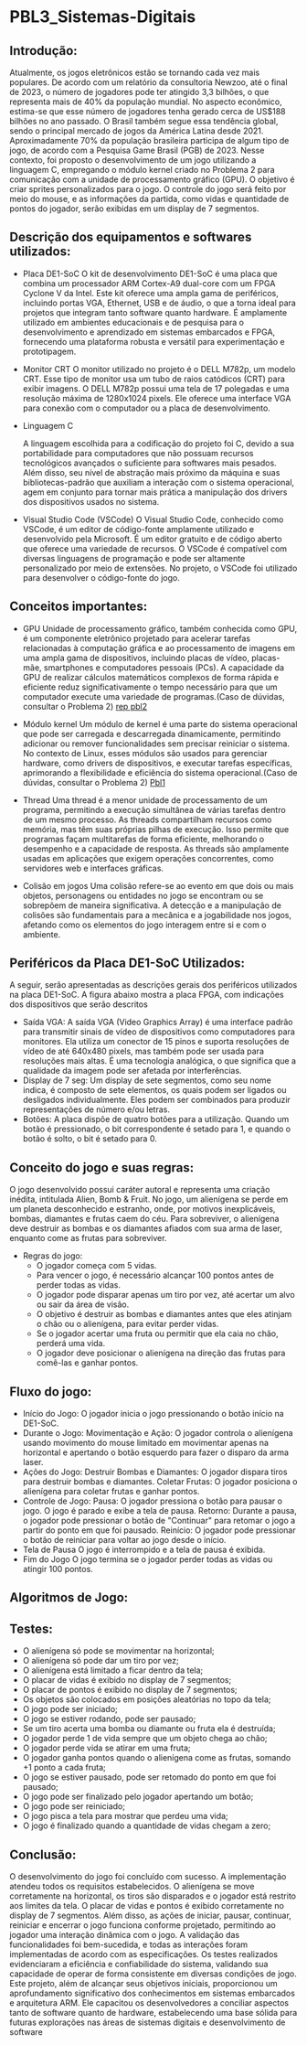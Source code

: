 # PBL3_Sistemas-Digitais

## Introdução:
Atualmente, os jogos eletrônicos estão se tornando cada vez mais populares. De acordo com um relatório da consultoria Newzoo, até o final de 2023, o número de jogadores pode ter atingido 3,3 bilhões, o que representa mais de 40% da população mundial. No aspecto econômico, estima-se que esse número de jogadores tenha gerado cerca de US$188 bilhões no ano passado.
O Brasil também segue essa tendência global, sendo o principal mercado de jogos da América Latina desde 2021. Aproximadamente 70% da população brasileira participa de algum tipo de jogo, de acordo com a Pesquisa Game Brasil (PGB) de 2023.
Nesse contexto, foi proposto o desenvolvimento de um jogo utilizando a linguagem C, empregando o módulo kernel criado no Problema 2 para comunicação com a unidade de processamento gráfico (GPU). O objetivo é criar sprites personalizados para o jogo. O controle do jogo será feito por meio do mouse, e as informações da partida, como vidas e quantidade de pontos do jogador, serão exibidas em um display de 7 segmentos.

## Descrição dos equipamentos e softwares utilizados:

* Placa DE1-SoC 
O kit de desenvolvimento DE1-SoC é uma placa que combina um processador ARM Cortex-A9 dual-core com um FPGA Cyclone V da Intel. Este kit oferece uma ampla gama de periféricos, incluindo portas VGA, Ethernet, USB e de áudio, o que a torna ideal para projetos que integram tanto software quanto hardware. É amplamente utilizado em ambientes educacionais e de pesquisa para o desenvolvimento e aprendizado em sistemas embarcados e FPGA, fornecendo uma plataforma robusta e versátil para experimentação e prototipagem.

* Monitor CRT
O monitor utilizado no projeto é o DELL M782p, um modelo CRT. Esse tipo de monitor usa um tubo de raios catódicos (CRT) para exibir imagens. O DELL M782p possui uma tela de 17 polegadas e uma resolução máxima de 1280x1024 pixels. Ele oferece uma interface VGA para conexão com o computador ou a placa de desenvolvimento.

* Linguagem C

	A linguagem escolhida para a codificação do projeto foi C, devido a sua portabilidade para computadores que não possuam recursos tecnológicos avançados o suficiente para softwares mais pesados. Além disso, seu nível de abstração mais próximo da máquina e suas bibliotecas-padrão que auxiliam a interação com o sistema operacional, agem em conjunto para tornar mais prática a manipulação dos drivers dos dispositivos usados no sistema.

* Visual Studio Code (VSCode)
O Visual Studio Code, conhecido como VSCode, é um editor de código-fonte amplamente utilizado e desenvolvido pela Microsoft. É um editor gratuito e de código aberto que oferece uma variedade de recursos. O VSCode é compatível com diversas linguagens de programação e pode ser altamente personalizado por meio de extensões. No projeto, o VSCode foi utilizado para desenvolver o código-fonte do jogo.


## Conceitos importantes:

* GPU
Unidade de processamento gráfico, também conhecida como GPU, é um componente eletrônico projetado para acelerar tarefas relacionadas à computação gráfica e ao processamento de imagens em uma ampla gama de dispositivos, incluindo placas de vídeo, placas-mãe, smartphones e computadores pessoais (PCs). A capacidade da GPU de realizar cálculos matemáticos complexos de forma rápida e eficiente reduz significativamente o tempo necessário para que um computador execute uma variedade de programas.(Caso de dúvidas, consultar o Problema 2) [rep pbl2](https://github.com/fabiomirs/PBL_2_Sistemas-Digitais)

* Módulo kernel
Um módulo de kernel é uma parte do sistema operacional que pode ser carregada e descarregada dinamicamente, permitindo adicionar ou remover funcionalidades sem precisar reiniciar o sistema. No contexto de Linux, esses módulos são usados para gerenciar hardware, como drivers de dispositivos, e executar tarefas específicas, aprimorando a flexibilidade e eficiência do sistema operacional.(Caso de dúvidas, consultar o Problema 2) [Pbl1](https://github.com/ValmirNogFilho/PBL_1_Sistemas-Digitais)

* Thread
Uma thread é a menor unidade de processamento de um programa, permitindo a execução simultânea de várias tarefas dentro de um mesmo processo. As threads compartilham recursos como memória, mas têm suas próprias pilhas de execução. Isso permite que programas façam multitarefas de forma eficiente, melhorando o desempenho e a capacidade de resposta. As threads são amplamente usadas em aplicações que exigem operações concorrentes, como servidores web e interfaces gráficas.

* Colisão em jogos
	Uma colisão refere-se ao evento em que dois ou mais objetos, personagens ou entidades no jogo se encontram ou se sobrepõem de maneira significativa. A detecção e a manipulação de colisões são fundamentais para a mecânica e a jogabilidade nos jogos, afetando como os elementos do jogo interagem entre si e com o ambiente.

## Periféricos da Placa DE1-SoC Utilizados:

A seguir, serão apresentadas as descrições gerais dos periféricos utilizados na placa DE1-SoC. A figura abaixo mostra a placa FPGA, com indicações dos dispositivos que serão descritos

* Saída VGA:
A saída VGA (Video Graphics Array) é uma interface padrão para transmitir sinais de vídeo de dispositivos como computadores para monitores. Ela utiliza um conector de 15 pinos e suporta resoluções de vídeo de até 640x480 pixels, mas também pode ser usada para resoluções mais altas. É uma tecnologia analógica, o que significa que a qualidade da imagem pode ser afetada por interferências.
* Display de 7 seg:
Um display de sete segmentos, como seu nome indica, é composto de sete elementos, os quais podem ser ligados ou desligados individualmente. Eles podem ser combinados para produzir representações de número e/ou letras. 
* Botões:
A placa dispõe de quatro botões para a utilização. Quando um botão é pressionado, o bit correspondente é setado para 1, e quando o botão é solto, o bit é setado para 0.

## Conceito do jogo e suas regras:
O jogo desenvolvido possui caráter autoral e representa uma criação inédita, intitulada Alien, Bomb & Fruit.
No jogo, um alienígena se perde em um planeta desconhecido e estranho, onde, por motivos inexplicáveis, bombas, diamantes e frutas caem do céu. Para sobreviver, o alienígena deve destruir as bombas e os diamantes afiados com sua arma de laser, enquanto come as frutas para sobreviver.

- Regras do jogo:
    - O jogador começa com 5 vidas.
    - Para vencer o jogo, é necessário alcançar 100 pontos antes de perder todas as vidas.
    - O jogador pode disparar apenas um tiro por vez, até acertar um alvo ou sair da área de visão.
    - O objetivo é destruir as bombas e diamantes antes que eles atinjam o chão ou o alienígena, para evitar perder vidas.
    - Se o jogador acertar uma fruta ou permitir que ela caia no chão, perderá uma vida.
    - O jogador deve posicionar o alienígena na direção das frutas para comê-las e ganhar pontos.

## Fluxo do jogo:

* Início do Jogo:
O jogador inicia o jogo pressionando o botão início na DE1-SoC.
* Durante o Jogo:
Movimentação e Ação: O jogador controla o alienígena usando movimento do mouse limitado em movimentar apenas na horizontal e apertando o botão esquerdo para fazer o disparo da arma laser.
* Ações do Jogo:
Destruir Bombas e Diamantes: O jogador dispara tiros para destruir bombas e diamantes.
Coletar Frutas: O jogador posiciona o alienígena para coletar frutas e ganhar pontos.
* Controle de Jogo:
Pausa: O jogador pressiona o botão para pausar o jogo. O jogo é parado e  exibe a tela de pausa.
Retorno: Durante a pausa, o jogador pode pressionar o botão de "Continuar" para retomar o jogo a partir do ponto em que foi pausado.
Reinício: O jogador pode pressionar o botão de reiniciar para voltar ao jogo desde o início.
* Tela de Pausa
O jogo é interrompido e a tela de pausa é exibida.
* Fim do Jogo
O jogo termina se o jogador perder todas as vidas ou atingir 100 pontos.

## Algoritmos de Jogo:



## Testes:

- O alienígena só pode se movimentar na horizontal;
- O alienígena só pode dar um tiro por vez;
- O alienígena está limitado a ficar dentro da tela;
- O placar de vidas é exibido no display de 7 segmentos;
- O placar de pontos é exibido no display de 7 segmentos;
- Os objetos são colocados em posições aleatórias no topo da tela; 
- O jogo pode ser iniciado;
- O jogo se estiver rodando, pode ser pausado;
- Se um tiro acerta uma bomba ou diamante ou fruta ela é destruída;
- O jogador perde 1 de vida sempre que um objeto chega ao chão;
- O jogador perde vida se atirar em uma fruta;
- O jogador ganha pontos quando o alienígena come as frutas, somando +1 ponto a cada fruta;
- O jogo se estiver pausado, pode ser retomado do ponto em que foi pausado;
- O jogo pode ser finalizado pelo jogador apertando um botão;
- O jogo pode ser reiniciado;
- O jogo pisca a tela para mostrar que perdeu uma vida;
- O jogo é finalizado quando a quantidade de vidas chegam a zero;

## Conclusão:
O desenvolvimento do jogo foi concluído com sucesso. A implementação atendeu  todos os requisitos estabelecidos. O alienígena se move corretamente na horizontal, os tiros são disparados e o jogador está restrito aos limites da tela. O placar de vidas e pontos é exibido corretamente no display de 7 segmentos. 
Além disso, as ações de iniciar, pausar, continuar, reiniciar e encerrar o jogo funciona conforme projetado, permitindo ao jogador uma interação dinâmica com o jogo. A validação das funcionalidades foi bem-sucedida, e todas as interações foram implementadas de acordo com as especificações.
Os testes realizados evidenciaram a eficiência e confiabilidade do sistema, validando sua capacidade de operar de forma consistente em diversas condições de jogo.
Este projeto, além de alcançar seus objetivos iniciais, proporcionou um aprofundamento significativo dos conhecimentos em sistemas embarcados e arquitetura ARM. Ele capacitou os desenvolvedores a conciliar aspectos tanto de software quanto de hardware, estabelecendo uma base sólida para futuras explorações nas áreas de sistemas digitais e desenvolvimento de software
